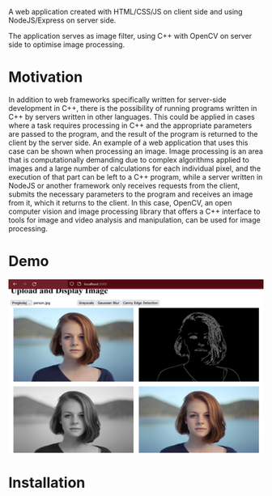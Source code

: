 A web application created with HTML/CSS/JS on client side and using NodeJS/Express on server side.

The application serves as image filter, using C++ with OpenCV on server side to optimise image processing.

# Motivation

In addition to web frameworks specifically written for server-side development in C++, there is the possibility of running programs written in C++ by servers written in other languages. This could be applied in cases where a task requires processing in C++ and the appropriate parameters are passed to the program, and the result of the program is returned to the client by the server side. An example of a web application that uses this case can be shown when processing an image. Image processing is an area that is computationally demanding due to complex algorithms applied to images and a large number of calculations for each individual pixel, and the execution of that part can be left to a C++ program, while a server written in NodeJS or another framework only receives requests from the client, submits the necessary parameters to the program and receives an image from it, which it returns to the client. In this case, OpenCV, an open computer vision and image processing library that offers a C++ interface to tools for image and video analysis and manipulation, can be used for image processing.

# Demo

![web app demo](./demo.png)

# Installation
